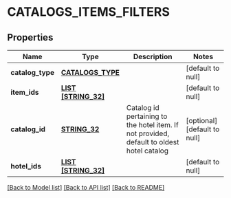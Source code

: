 # CATALOGS_ITEMS_FILTERS

## Properties
Name | Type | Description | Notes
------------ | ------------- | ------------- | -------------
**catalog_type** | [**CATALOGS_TYPE**](CatalogsType.md) |  | [default to null]
**item_ids** | [**LIST [STRING_32]**](STRING_32.md) |  | [default to null]
**catalog_id** | [**STRING_32**](STRING_32.md) | Catalog id pertaining to the hotel item. If not provided, default to oldest hotel catalog | [optional] [default to null]
**hotel_ids** | [**LIST [STRING_32]**](STRING_32.md) |  | [default to null]

[[Back to Model list]](../README.md#documentation-for-models) [[Back to API list]](../README.md#documentation-for-api-endpoints) [[Back to README]](../README.md)


